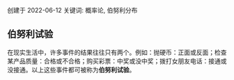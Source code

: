 创建于 2022-06-12
关键词: 概率论, 伯努利分布

## 伯努利试验

在现实生活中，许多事件的结果往往只有两个。例如：抛硬币：正面或反面；检查某产品质量：合格或不合格；购买彩票：中奖或没中奖；拨打女朋友电话：接通或没接通。以上这些事件都可被称为**伯努利试验**。

